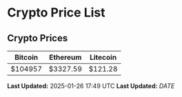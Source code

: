 # Crypto Price List

## Crypto Prices
| Bitcoin | Ethereum | Litecoin |
| ------- | -------- | -------- |
| $104957 | $3327.59 | $121.28 |
**Last Updated:** 2025-01-26 17:49 UTC
**Last Updated:** $DATE$
